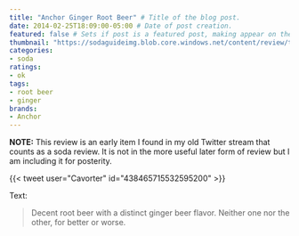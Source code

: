```yaml
---
title: "Anchor Ginger Root Beer" # Title of the blog post.
date: 2014-02-25T18:09:00-05:00 # Date of post creation.
featured: false # Sets if post is a featured post, making appear on the home page side bar.
thumbnail: "https://sodaguideimg.blob.core.windows.net/content/review/thumbs/anchor-ginger-root-beer.jpg" # Sets thumbnail image appearing inside card on homepage.
categories:
- soda
ratings:
- ok
tags:
- root beer
- ginger
brands:
- Anchor
---
```


**NOTE:** This review is an early item I found in my old Twitter stream that counts as a soda review. It is not in the more useful later form of review but I am including it for posterity.

{{< tweet user="Cavorter" id="438465715532595200" >}}

Text:
> Decent root beer with a distinct ginger beer flavor. Neither one nor the other, for better or worse.